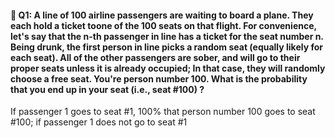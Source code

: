 #### 📖 Q1: A line of 100 airline passengers are waiting to board a plane. They each hold a ticket toone of the 100 seats on that flight. For convenience, let's say that the n-th passenger in line has a ticket for the seat number n. Being drunk, the first person in line picks a random seat (equally likely for each seat). All of the other passengers are sober, and will go to their proper seats unless it is already occupied; In that case, they will randomly choose a free seat. You're person number 100. What is the probability that you end up in your seat (i.e., seat #100) ? 

If passenger 1 goes to seat #1, 100% that person number 100 goes to seat #100; if passenger 1 does not go to seat #1